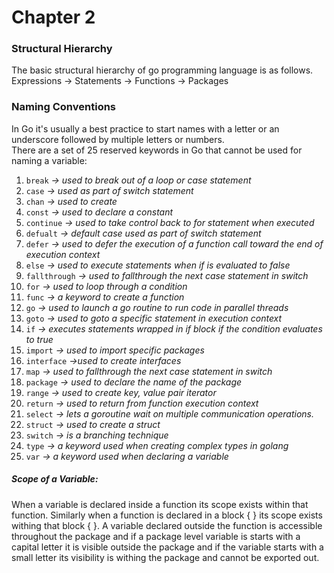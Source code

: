 # Chapter 2

### Structural Hierarchy

The basic structural hierarchy of go programming language is as follows.
Expressions -> Statements -> Functions -> Packages

### Naming Conventions
In Go it's usually a best practice to start names with a letter or an underscore followed by multiple letters or numbers.  
There are a set of 25 reserved keywords in Go that cannot be used for naming a variable:

 1. `break`		*-> used to break out of a loop or case statement*
 2. `case`		*-> used as part of switch statement*
 3. `chan`		*-> used to create*
 4. `const`		*-> used to declare a constant*
 5. `continue`	*-> used to take control back to for statement when executed*
 6. `defualt`		*-> default case used as part of switch statement*
 7. `defer`		*-> used to defer the execution of a function call toward the end of execution context*
 8. `else`	*-> used to execute statements when if is evaluated to false*
 9. `fallthrough` *-> used to fallthrough the next case statement in switch*
 10. `for` *-> used to loop through a condition*
 11. `func` *-> a keyword to create a function*
 12. `go` *-> used to launch a go routine to run code in parallel threads*
 13. `goto` *-> used to goto a specific statement in execution context*
 14. `if` *-> executes statements wrapped in if block if the condition evaluates to true*
 15. `import` *-> used to import specific packages*
 16. `interface` *->used to create interfaces*
 17. `map`	*-> used to fallthrough the next case statement in switch*
 18. `package` *-> used to declare the name of the package*
 19. `range` *-> used to create key, value pair iterator*
 20. `return` *-> used to return from function execution context*
 21. `select` *-> lets a goroutine wait on multiple communication operations.*
 22. `struct` *-> used to create a struct*
 23. `switch` *-> is a branching technique*
 24. `type` *-> a keyword used when creating complex types in golang*
 25. `var` *->  a keyword used when declaring a variable*

##### Scope of a Variable:
When a variable is declared inside a function its scope exists within that function.
Similarly when a function is declared in a block { } its scope exists withing that block { }.
A variable declared outside the function is accessible throughout the package and if a
package level variable is starts with a capital letter it is visible outside the package and
if the variable starts with a small letter its visibility is withing the package and cannot be exported out.
